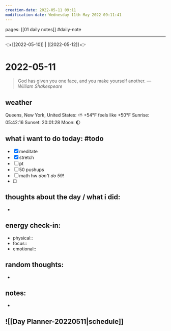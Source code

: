 ```yaml
---
creation-date: 2022-05-11 09:11 
modification-date: Wednesday 11th May 2022 09:11:41 
---
```

pages: [[01 daily notes]] 
#daily-note
___

👈 [[2022-05-10]] | [[2022-05-12]] 👉 

# 2022-05-11 
> God has given you one face, and you make yourself another.
> — <cite>William Shakespeare</cite>


## weather
Queens, New York, United States: ⛅️  +54°F feels like +50°F
Sunrise: 05:42:16
Sunset:  20:01:28
Moon:    🌔

## what i want to do today: #todo
- [x] meditate
- [x] stretch 
- [ ] pt
- [ ] 50 pushups
- [ ] math hw _don't do 59!_
- [ ] 



## thoughts about the day / what i did:
- 

## energy check-in:
- physical::
- focus::
- emotional::

## random thoughts:
- 

## notes:
- 

## ![[Day Planner-20220511|schedule]]